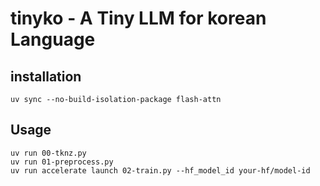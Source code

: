 # tinyko - A Tiny LLM for korean Language

## installation

```shell
uv sync --no-build-isolation-package flash-attn
```

## Usage

```shell
uv run 00-tknz.py
uv run 01-preprocess.py
uv run accelerate launch 02-train.py --hf_model_id your-hf/model-id
```
